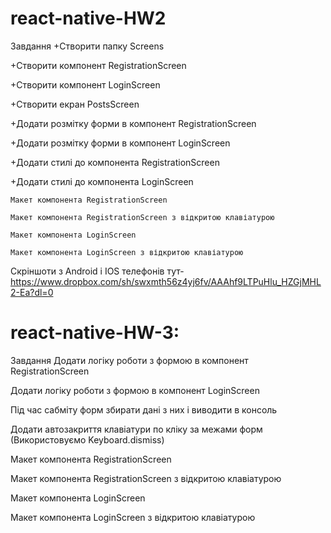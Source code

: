 # react-native-HW2
Завдання​
+Створити папку Screens

+Створити компонент RegistrationScreen

+Створити компонент LoginScreen

+Створити екран PostsScreen

+Додати розмітку форми в компонент RegistrationScreen

+Додати розмітку форми в компонент LoginScreen

+Додати стилі до компонента RegistrationScreen

+Додати стилі до компонента LoginScreen

    Макет компонента RegistrationScreen

    Макет компонента RegistrationScreen з відкритою клавіатурою

    Макет компонента LoginScreen

    Макет компонента LoginScreen з відкритою клавіатурою


Скріншоти з Android і IOS телефонів тут- https://www.dropbox.com/sh/swxmth56z4yj6fv/AAAhf9LTPuHlu_HZGjMHL2-Ea?dl=0

# react-native-HW-3:
Завдання​
Додати логіку роботи з формою в компонент RegistrationScreen

Додати логіку роботи з формою в компонент LoginScreen

Під час сабміту форм збирати дані з них і виводити в консоль

Додати автозакриття клавіатури по кліку за межами форм (Використовуємо Keyboard.dismiss)

  Макет компонента RegistrationScreen

  Макет компонента RegistrationScreen з відкритою клавіатурою

  Макет компонента LoginScreen

  Макет компонента LoginScreen з відкритою клавіатурою
